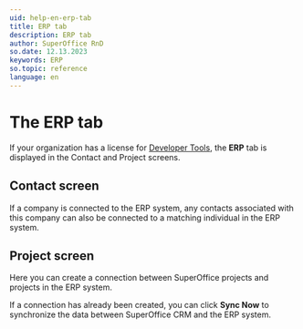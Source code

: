 ```yaml
---
uid: help-en-erp-tab
title: ERP tab
description: ERP tab
author: SuperOffice RnD
so.date: 12.13.2023
keywords: ERP
so.topic: reference
language: en
---
```


# The ERP tab

If your organization has a license for [Developer Tools][1], the **ERP** tab is displayed in the Contact and Project screens.

## Contact screen

If a company is connected to the ERP system, any contacts associated with this company can also be connected to a matching individual in the ERP system.

## Project screen

Here you can create a connection between SuperOffice projects and projects in the ERP system.

If a connection has already been created, you can click **Sync Now** to synchronize the data between SuperOffice CRM and the ERP system.

<!-- Referenced links -->
[1]: ../../../../../en/admin/license/expander-services/tool-box.md

<!-- Referenced images -->
